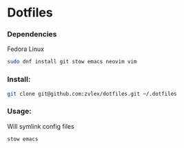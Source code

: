 # Dotfiles

### Dependencies
Fedora Linux

```bash
sudo dnf install git stow emacs neovim vim
```

### Install:
```bash
git clone git@github.com:zvlex/dotfiles.git ~/.dotfiles
```

### Usage:

Will symlink config files

```bash
stow emacs
```
